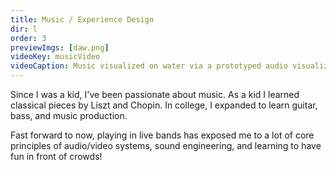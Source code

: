```yaml
---
title: Music / Experience Design
dir: l
order: 3
previewImgs: [daw.png]
videoKey: musicVideo
videoCaption: Music visualized on water via a prototyped audio visualizer
---
```

Since I was a kid, I've been passionate about music. As a kid I learned classical pieces by Liszt and Chopin. In college, I expanded to learn guitar, bass, and music production. 

Fast forward to now, playing in live bands has exposed me to a lot of core principles of audio/video systems, sound engineering, and learning to have fun in front of crowds!